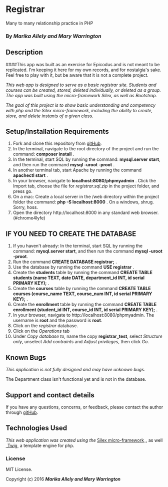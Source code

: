 # Registrar

Many to many relationship practice in PHP

### By _**Marika Allely and Mary Warrington**_

## Description

####This app was built as an exercise for Epicodus and is not meant to be replicated. I'm keeping it here for my own records, and for nostalgia's sake. Feel free to play with it, but be aware that it is not a complete project.

_This web app is designed to serve as a basic registrar site. Students and courses can be created, stored, deleted individually, or deleted as a group.  The app was built using the micro-framework Silex, as well as Bootstrap._

_The goal of this project is to show basic understanding and competency with php and the Silex micro-framework, including the ability to create, store, and delete instants of a given class._

## Setup/Installation Requirements

1. Fork and clone this repository from [gitHub](https://github.com/MBAllely/registrar).
2. In the terminal, navigate to the root directory of the project and run the command: __composer install__ .
3. In the terminal, start SQL by running the command: __mysql.server start__, and then run the command __mysql -uroot -proot__ .
4. In another terminal tab, start Apache by running the command __apachectl start__ .
5. In your browser, navigate to __localhost:8080/phpmyadmin__ . Click the Import tab, choose the file for _registrar.sql.zip_ in the project folder, and press go.
6. On a mac: Create a local server in the /web directory within the project folder  the command: __php -S localhost:8000__ .  On a windows, shrug.  Sorry, hoss.
7. Open the directory http://localhost:8000 in any standard web browser. (#chrome4lyfe)

## IF YOU NEED TO CREATE THE DATABASE

1. If you haven't already: In the terminal, start SQL by running the command: __mysql.server start__, and then run the command __mysql -uroot -proot__.
2. Run the command __CREATE DATABASE registrar;__ .
3. Use the database by running the command __USE registrar__ .
4. Create the __students__ table by running the command __CREATE TABLE students (name TEXT, date DATE, department_id INT, id serial PRIMARY KEY);__ .
5. Create the __courses__ table by running the command __CREATE TABLE courses (course_name TEXT, course_num INT, id serial PRIMARY KEY);__ .
6. Create the __enrollment__ table by running the command __CREATE TABLE enrollment (student_id INT, course_id INT, id serial PRIMARY KEY);__ .
7. In your browser, navigate to http://localhost:8080/phpmyadmin.  The username is __root__ and the password is __root__.
8. Click on the _registrar_ database.
9. Click on the _Operations_ tab
10. Under _Copy database to_, name the copy __registrar_test__, select _Structure only_, unselect _Add contraints_ and _Adjust privileges_, then click _Go_.

## Known Bugs

_This application is not fully designed and may have unknown bugs._

The Department class isn't functional yet and is not in the database.

## Support and contact details

If you have any questions, concerns, or feedback, please contact the author through [gitHub](https://github.com/MBAllely).

## Technologies Used

_This web application was created using the_  [Silex micro-framework](http://silex.sensiolabs.org/)_, as well _[Twig](http://twig.sensiolabs.org/), a template engine for php.

### License

MIT License.

Copyright (c) 2016 **_Marika Allely and Mary Warrington_**
